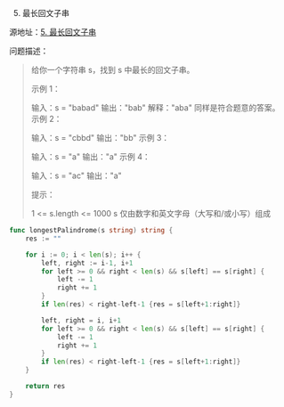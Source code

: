 5. 最长回文子串

源地址：[5. 最长回文子串](https://leetcode-cn.com/problems/longest-palindromic-substring/)

问题描述：

>给你一个字符串 s，找到 s 中最长的回文子串。
>
> 
>
>示例 1：
>
>输入：s = "babad"
>输出："bab"
>解释："aba" 同样是符合题意的答案。
>示例 2：
>
>输入：s = "cbbd"
>输出："bb"
>示例 3：
>
>输入：s = "a"
>输出："a"
>示例 4：
>
>输入：s = "ac"
>输出："a"
>
>
>提示：
>
>1 <= s.length <= 1000
>s 仅由数字和英文字母（大写和/或小写）组成

``` go
func longestPalindrome(s string) string {
    res := ""

    for i := 0; i < len(s); i++ {
        left, right := i-1, i+1
        for left >= 0 && right < len(s) && s[left] == s[right] {
            left -= 1
            right += 1
        }
        if len(res) < right-left-1 {res = s[left+1:right]}

        left, right = i, i+1
        for left >= 0 && right < len(s) && s[left] == s[right] {
            left -= 1
            right += 1
        }
        if len(res) < right-left-1 {res = s[left+1:right]}
    }

    return res
}
```



